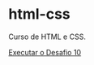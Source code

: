 # html-css
 Curso de HTML e CSS.


 <a href="https://gabs-olid.github.io/html-css/exercicios/d010/index">Executar o Desafio 10</a>